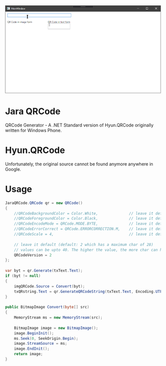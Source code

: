 ![](https://raw.githubusercontent.com/jaysonragasa/JaraQRCode/master/JaraQRCode.WPF/prev.gif)
# Jara QRCode
QRCode Generator - A .NET Standard version of Hyun.QRCode originally written for Windows Phone.  

# Hyun.QRCode
Unfortunately, the original source cannot be found anymore anywhere in Google.

# Usage
```csharp
JaraQRCode.QRCode qr = new QRCode()
{
	//QRCodeBackgroundColor = Color.White,              // leave it default (default: White)
	//QRCodeForegroundColor = Color.Black,              // leave it default (default: Black)
	//QRCodeEncodeMode = QRCode.MODE.BYTE,              // leave it default (default: QRCode.MODE.BYTE)
	//QRCodeErrorCorrect = QRCode.ERRORCORRECTION.M,    // leave it default (default: QRCode.ERRORCORRECTION.M)
	//QRCodeScale = 4,                                  // leave it default (default: 4)

	// leave it default (default: 2 which has a maximum char of 28)
	// values can be upto 40. The higher the value, the more char can handle and the blocks will be denser
	QRCodeVersion = 2
};

var byt = qr.Generate(txText.Text);
if (byt != null)
{
	imgQRCode.Source = Convert(byt);
	txQRstring.Text = qr.GenerateQRCodeString(txText.Text, Encoding.UTF8);
}

public BitmapImage Convert(byte[] src)
{
	MemoryStream ms = new MemoryStream(src);

	BitmapImage image = new BitmapImage();
	image.BeginInit();
	ms.Seek(0, SeekOrigin.Begin);
	image.StreamSource = ms;
	image.EndInit();
	return image;
}
```
